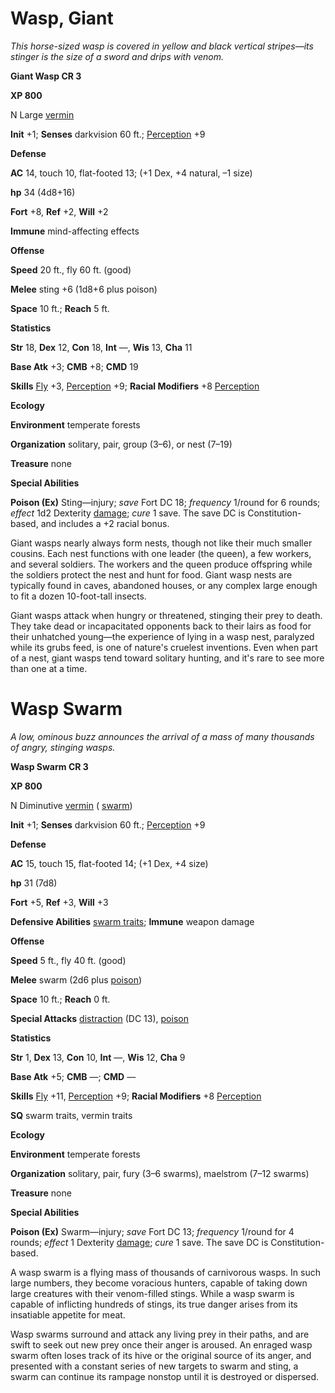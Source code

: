 # Wasp, Giant

_This horse-sized wasp is covered in yellow and black vertical stripes—its stinger is the size of a sword and drips with venom._

**Giant Wasp CR 3**

**XP 800**

N Large [vermin](creatureTypes.md#_vermin)

**Init** +1; **Senses** darkvision 60 ft.; [Perception](../skills/perception.md#_perception) +9

**Defense**

**AC** 14, touch 10, flat-footed 13; (+1 Dex, +4 natural, –1 size)

**hp** 34 (4d8+16)

**Fort** +8, **Ref** +2, **Will** +2

**Immune** mind-affecting effects

**Offense**

**Speed** 20 ft., fly 60 ft. (good)

**Melee** sting +6 (1d8+6 plus poison)

**Space** 10 ft.; **Reach** 5 ft.

**Statistics**

**Str** 18, **Dex** 12, **Con** 18, **Int** —, **Wis** 13, **Cha** 11

**Base Atk** +3; **CMB** +8; **CMD** 19

**Skills** [Fly](../skills/fly.md#_fly) +3, [Perception](../skills/perception.md#_perception) +9; **Racial Modifiers** +8 [Perception](../skills/perception.md#_perception)

**Ecology**

**Environment** temperate forests

**Organization** solitary, pair, group (3–6), or nest (7–19)

**Treasure** none

**Special Abilities**

**Poison (Ex)** Sting—injury; _save_ Fort DC 18; _frequency_ 1/round for 6 rounds; _effect_ 1d2 Dexterity [damage](universalMonsterRules.md#_ability-damage-and-drain); _cure_ 1 save. The save DC is Constitution-based, and includes a +2 racial bonus.

Giant wasps nearly always form nests, though not like their much smaller cousins. Each nest functions with one leader (the queen), a few workers, and several soldiers. The workers and the queen produce offspring while the soldiers protect the nest and hunt for food. Giant wasp nests are typically found in caves, abandoned houses, or any complex large enough to fit a dozen 10-foot-tall insects.

Giant wasps attack when hungry or threatened, stinging their prey to death. They take dead or incapacitated opponents back to their lairs as food for their unhatched young—the experience of lying in a wasp nest, paralyzed while its grubs feed, is one of nature's cruelest inventions. Even when part of a nest, giant wasps tend toward solitary hunting, and it's rare to see more than one at a time.

# Wasp Swarm

_A low, ominous buzz announces the arrival of a mass of many thousands of angry, stinging wasps._

**Wasp Swarm CR 3**

**XP 800**

N Diminutive [vermin](creatureTypes.md#_vermin) ( [swarm](creatureTypes.md#_swarm-subtype))

**Init** +1; **Senses** darkvision 60 ft.; [Perception](../skills/perception.md#_perception) +9

**Defense**

**AC** 15, touch 15, flat-footed 14; (+1 Dex, +4 size)

**hp** 31 (7d8)

**Fort** +5, **Ref** +3, **Will** +3

**Defensive Abilities** [swarm traits](creatureTypes.md#_swarm-subtype); **Immune** weapon damage

**Offense**

**Speed** 5 ft., fly 40 ft. (good)

**Melee** swarm (2d6 plus [poison](universalMonsterRules.md#_poison))

**Space** 10 ft.; **Reach** 0 ft.

**Special Attacks** [distraction](universalMonsterRules.md#_distraction) (DC 13), [poison](universalMonsterRules.md#_poison)

**Statistics**

**Str** 1, **Dex** 13, **Con** 10, **Int** —, **Wis** 12, **Cha** 9

**Base Atk** +5; **CMB** —; **CMD** —

**Skills** [Fly](../skills/fly.md#_fly) +11, [Perception](../skills/perception.md#_perception) +9; **Racial Modifiers** +8 [Perception](../skills/perception.md#_perception)

**SQ** swarm traits, vermin traits

**Ecology**

**Environment** temperate forests

**Organization** solitary, pair, fury (3–6 swarms), maelstrom (7–12 swarms)

**Treasure** none

**Special Abilities**

**Poison (Ex)** Swarm—injury; _save_ Fort DC 13; _frequency_ 1/round for 4 rounds; _effect_ 1 Dexterity [damage](universalMonsterRules.md#_ability-damage-and-drain); _cure_ 1 save. The save DC is Constitution-based.

A wasp swarm is a flying mass of thousands of carnivorous wasps. In such large numbers, they become voracious hunters, capable of taking down large creatures with their venom-filled stings. While a wasp swarm is capable of inflicting hundreds of stings, its true danger arises from its insatiable appetite for meat.

Wasp swarms surround and attack any living prey in their paths, and are swift to seek out new prey once their anger is aroused. An enraged wasp swarm often loses track of its hive or the original source of its anger, and presented with a constant series of new targets to swarm and sting, a swarm can continue its rampage nonstop until it is destroyed or dispersed.

